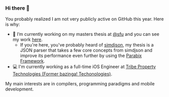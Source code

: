 ### Hi there 👋

You probably realized I am not very publicly active on GitHub this year. Here is why:

- 🔭 I’m currently working on my masters thesis at [@sfu](https://github.com/sfu) and you can see my work [here](https://cs-git-research.cs.surrey.sfu.ca/cameron/parabix-devel/-/blob/master/tools/json/json.cpp).
  - If you're here, you've probably heard of [simdjson](https://github.com/simdjson/simdjson), my thesis is a JSON parser that takes a few core concepts from simdjson and improve its performance even further by using the [Parabix Framework](https://cs-git-research.cs.surrey.sfu.ca/cameron/parabix-devel).
- 💻 I'm currently working as a full-time iOS Engineer at [Tribe Property Technologies (Former bazinga! Techonologies)](https://github.com/bazingatechnologies).

My main interests are in compilers, programming paradigms and mobile development.
